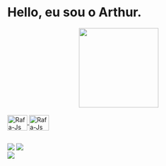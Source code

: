 
# Hello, eu sou o Arthur. 


<div align="center">
   
</div>

<div align="center">
  <a href="https://github.com/ArthurGN">
  <img height="180em" src="https://github-readme-stats.vercel.app/api?username=ArthurGN&show_icons=true&theme=dark&include_all_commits=true&count_private=true"/>
</div>
  
 
  <div style="display: inline_block"><br>
    <img align="center" alt="Rafa-Js" height="35" width="45" src="https://cdn.jsdelivr.net/gh/devicons/devicon/icons/java/java-original-wordmark.svg">
    <img align="center" alt="Rafa-Js" height="35" width="45" src="https://cdn.jsdelivr.net/gh/devicons/devicon/icons/php/php-original.svg">
</div>

<div> </div>
  
  ## 
  
 
<div> 
 
  <a href="https://instagram.com/arthurgn_" target="_blank"><img src="https://img.shields.io/badge/-Instagram-%23E4405F?style=for-the-badge&logo=instagram&logoColor=white" target="_blank"></a>
  <a href="https://www.linkedin.com/in/arthur-guilhermino-895aa6218" target="_blank"><img src="https://img.shields.io/badge/-LinkedIn-%230077B5?style=for-the-badge&logo=linkedin&logoColor=white" target="_blank"></a>  
  <a href = "mailto:arthurpereira71@gmail.com"><img src="https://img.shields.io/badge/-Gmail-%23333?style=for-the-badge&logo=gmail&logoColor=white" target="_blank">
    </a>
  
 
</div>
